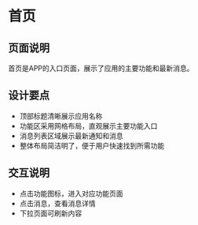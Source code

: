 # 首页

## 页面说明
首页是APP的入口页面，展示了应用的主要功能和最新消息。

## 设计要点
- 顶部标题清晰展示应用名称
- 功能区采用网格布局，直观展示主要功能入口
- 消息列表区域展示最新通知和消息
- 整体布局简洁明了，便于用户快速找到所需功能

## 交互说明
- 点击功能图标，进入对应功能页面
- 点击消息，查看消息详情
- 下拉页面可刷新内容